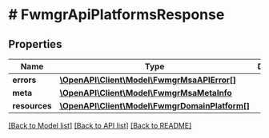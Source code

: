 # # FwmgrApiPlatformsResponse

## Properties

Name | Type | Description | Notes
------------ | ------------- | ------------- | -------------
**errors** | [**\OpenAPI\Client\Model\FwmgrMsaAPIError[]**](FwmgrMsaAPIError.md) |  | [optional]
**meta** | [**\OpenAPI\Client\Model\FwmgrMsaMetaInfo**](FwmgrMsaMetaInfo.md) |  |
**resources** | [**\OpenAPI\Client\Model\FwmgrDomainPlatform[]**](FwmgrDomainPlatform.md) |  |

[[Back to Model list]](../../README.md#models) [[Back to API list]](../../README.md#endpoints) [[Back to README]](../../README.md)
